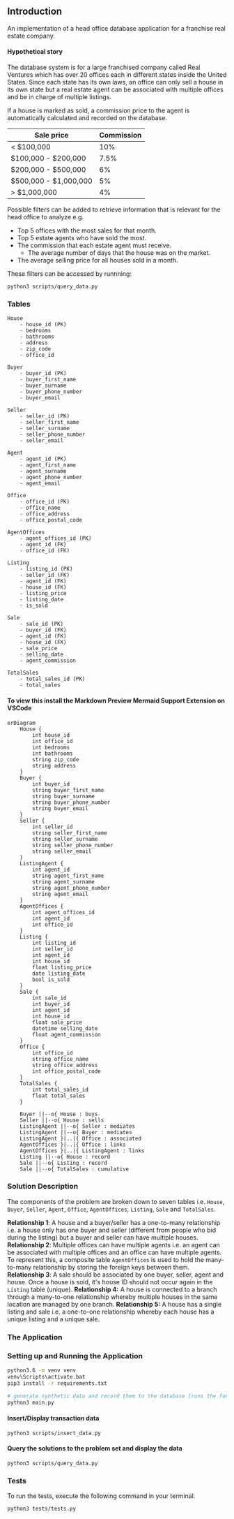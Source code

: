 ## Introduction
An implementation of a head office database application for a franchise real estate company.

#### Hypothetical story
The database system is for a large franchised company called Real Ventures which has over 20 offices each in different states inside the United States. Since each state has its own laws, an office can only sell a house in its own state but a real estate agent can be associated with multiple offices and be in charge of multiple listings.

If a house is marked as sold, a commission price to the agent is automatically calculated and recorded on the database.

| Sale price                | Commission    |
|---------------------------|---------------|
| < $100,000                | 10%           |
| $100,000 - $200,000       | 7.5%          |
| $200,000 - $500,000       | 6%            |
| $500,000 - $1,000,000     | 5%            |
| > $1,000,000              | 4%            |

Possible filters can be added to retrieve information that is relevant for the head office to analyze e.g.
- Top 5 offices with the most sales for that month.
- Top 5 estate agents who have sold the most.
- The commission that each estate agent must receive.
    - The average number of days that the house was on the market.
- The average selling price for all houses sold in a month.

These filters can be accessed by runnning:
```
python3 scripts/query_data.py
```

### Tables
```
House
    - house_id (PK)
    - bedrooms
    - bathrooms
    - address
    - zip_code
    - office_id

Buyer
    - buyer_id (PK)
    - buyer_first_name
    - buyer_surname
    - buyer_phone_number
    - buyer_email

Seller
    - seller_id (PK)
    - seller_first_name
    - seller_surname
    - seller_phone_number
    - seller_email

Agent
    - agent_id (PK)
    - agent_first_name
    - agent_surname
    - agent_phone_number
    - agent_email

Office
    - office_id (PK)
    - office_name
    - office_address
    - office_postal_code

AgentOffices
    - agent_offices_id (PK)
    - agent_id (FK)
    - office_id (FK)

Listing
    - listing_id (PK)
    - seller_id (FK)
    - agent_id (FK)
    - house_id (FK)
    - listing_price
    - listing_date
    - is_sold

Sale
    - sale_id (PK)
    - buyer_id (FK)
    - agent_id (FK)
    - house_id (FK)
    - sale_price
    - selling_date
    - agent_commission

TotalSales
    - total_sales_id (PK)
    - total_sales

```

#### To view this install the Markdown Preview Mermaid Support Extension on VSCode
```mermaid
erDiagram
    House {
        int house_id
        int office_id
        int bedrooms
        int bathrooms
        string zip_code
        string address
    }
    Buyer {
        int buyer_id
        string buyer_first_name
        string buyer_surname
        string buyer_phone_number
        string buyer_email
    }
    Seller {
        int seller_id
        string seller_first_name
        string seller_surname
        string seller_phone_number
        string seller_email
    }
    ListingAgent {
        int agent_id
        string agent_first_name
        string agent_surname
        string agent_phone_number
        string agent_email
    }
    AgentOffices {
        int agent_offices_id
        int agent_id
        int office_id
    }
    Listing {
        int listing_id
        int seller_id
        int agent_id
        int house_id
        float listing_price
        date listing_date
        bool is_sold
    }
    Sale {
        int sale_id
        int buyer_id
        int agent_id
        int house_id
        float sale_price
        datetime selling_date
        float agent_commission
    }
    Office {
        int office_id
        string office_name
        string office_address
        int office_postal_code
    }
    TotalSales {
        int total_sales_id
        float total_sales
    }
    
    Buyer ||--o{ House : buys
    Seller ||--o{ House : sells
    ListingAgent ||--o{ Seller : mediates
    ListingAgent ||--o{ Buyer : mediates
    ListingAgent }|..|{ Office : associated
    AgentOffices }|..|{ Office : links
    AgentOffices }|..|{ ListingAgent : links
    Listing ||--o{ House : record
    Sale ||--o{ Listing : record
    Sale ||--o{ TotalSales : cumulative
```

### Solution Description
The components of the problem are broken down to seven tables i.e. `House`, `Buyer`, `Seller`, `Agent`, `Office`, `AgentOffices`, `Listing`, `Sale` and `TotalSales`. 

**Relationship 1**: A house and a buyer/seller has a one-to-many relationship i.e. a house only has one buyer and seller (different from people who bid during the listing) but a buyer and seller can have multiple houses.
**Relationship 2**: Multiple offices can have multiple agents i.e. an agent can be associated with multiple offices and an office can have multiple agents. To represent this, a composite table `AgentOffices` is used to hold the many-to-many relationship by storing the foreign keys between them.
**Relationship 3**: A sale should be associated by one buyer, seller, agent and house. Once a house is sold, it's house ID should not occur again in the `Listing` table (unique).
**Relationship 4:** A house is connected to a branch through a many-to-one relationship whereby multiple houses in the same location are managed by one branch.
**Relationship 5:** A house has a single listing and sale i.e. a one-to-one relationship whereby each house has a unique listing and a unique sale.

### The Application
### Setting up and Running the Application
```bash
python3.6 -m venv venv
venv\Scripts\activate.bat
pip3 install -r requirements.txt

# generate synthetic data and record them to the database [runs the functions inside create.py which inserts synthetic data into the database]
python3 main.py
```

#### Insert/Display transaction data
```
python3 scripts/insert_data.py
```

#### Query the solutions to the problem set and display the data
```
python3 scripts/query_data.py
```

### Tests
To run the tests, execute the following command in your terminal.
```
python3 tests/tests.py
```